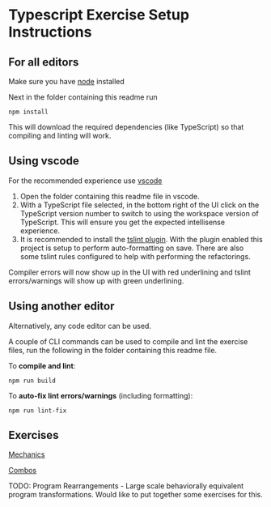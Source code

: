 # Typescript Exercise Setup Instructions

## For all editors
Make sure you have [node](https://nodejs.org/en/) installed

Next in the folder containing this readme run

```unix
npm install
```

This will download the required dependencies (like TypeScript) so that compiling and linting will work.

## Using vscode

For the recommended experience use [vscode](https://code.visualstudio.com/)

1. Open the folder containing this readme file in vscode.
1. With a TypeScript file selected, in the bottom right of the UI click on the TypeScript version number to switch to using the workspace version of TypeScript. This will ensure you get the expected intellisense experience.
1. It is recommended to install the [tslint plugin](https://marketplace.visualstudio.com/items?itemName=eg2.tslint). With the plugin enabled this project is setup to perform auto-formatting on save. There are also some tslint rules configured to help with performing the refactorings.

Compiler errors will now show up in the UI with red underlining and tslint errors/warnings will show up with green underlining.

## Using another editor

Alternatively, any code editor can be used.

A couple of CLI commands can be used to compile and lint the exercise files, run the following in the folder containing this readme file.

To **compile and lint**:

```unix
npm run build
```

To **auto-fix lint errors/warnings** (including formatting):

```unix
npm run lint-fix
```

## Exercises

[Mechanics](mechanics/readme.md)

[Combos](combos/readme.md)

TODO: Program Rearrangements - Large scale behaviorally equivalent program transformations. Would like to put together some exercises for this.
